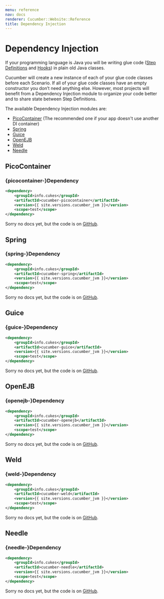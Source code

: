 ```yaml
---
menu: reference
nav: docs
renderer: Cucumber::Website::Reference
title: Dependency Injection
---
```


# Dependency Injection

If your programming language is Java you will be writing glue code
([Step Definitions](/cucumber/step-definitions/) and [Hooks](/cucumber/hooks/)) in plain old Java classes.

Cucumber will create a new instance of each of your glue code classes before each Scenario.
If all of your glue code classes have an empty constructor you don’t need anything else.
However, most projects will benefit from a Dependency Injection module to organize your code better and to share
state between Step Definitions.

The available Dependency Injection modules are:

- [PicoContainer](#picocontainer) (The recommended one if your app doesn't use another DI container)
- [Spring](#spring)
- [Guice](#guice)
- [OpenEJB](#openejb)
- [Weld](#weld)
- [Needle](#needle)

## PicoContainer

### {picocontainer-}Dependency

```xml
<dependency>
    <groupId>info.cukes</groupId>
    <artifactId>cucumber-picocontainer</artifactId>
    <version>{{ site.versions.cucumber_jvm }}</version>
    <scope>test</scope>
</dependency>
```

Sorry no docs yet, but the code is on [GitHub](https://github.com/cucumber/cucumber-jvm/tree/master/picocontainer).

## Spring

### {spring-}Dependency

```xml
<dependency>
    <groupId>info.cukes</groupId>
    <artifactId>cucumber-spring</artifactId>
    <version>{{ site.versions.cucumber_jvm }}</version>
    <scope>test</scope>
</dependency>
```

Sorry no docs yet, but the code is on [GitHub](https://github.com/cucumber/cucumber-jvm/tree/master/spring).

## Guice

### {guice-}Dependency

```xml
<dependency>
    <groupId>info.cukes</groupId>
    <artifactId>cucumber-guice</artifactId>
    <version>{{ site.versions.cucumber_jvm }}</version>
    <scope>test</scope>
</dependency>
```

Sorry no docs yet, but the code is on [GitHub](https://github.com/cucumber/cucumber-jvm/tree/master/guice).

## OpenEJB

### {openejb-}Dependency

```xml
<dependency>
    <groupId>info.cukes</groupId>
    <artifactId>cucumber-openejb</artifactId>
    <version>{{ site.versions.cucumber_jvm }}</version>
    <scope>test</scope>
</dependency>
```

Sorry no docs yet, but the code is on [GitHub](https://github.com/cucumber/cucumber-jvm/tree/master/openejb).

## Weld

### {weld-}Dependency

```xml
<dependency>
    <groupId>info.cukes</groupId>
    <artifactId>cucumber-weld</artifactId>
    <version>{{ site.versions.cucumber_jvm }}</version>
    <scope>test</scope>
</dependency>
```

Sorry no docs yet, but the code is on [GitHub](https://github.com/cucumber/cucumber-jvm/tree/master/weld).

## Needle

### {needle-}Dependency

```xml
<dependency>
    <groupId>info.cukes</groupId>
    <artifactId>cucumber-needle</artifactId>
    <version>{{ site.versions.cucumber_jvm }}</version>
    <scope>test</scope>
</dependency>
```

Sorry no docs yet, but the code is on [GitHub](https://github.com/cucumber/cucumber-jvm/tree/master/needle).
